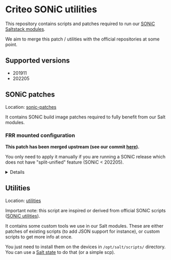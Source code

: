 # Criteo SONiC utilities

This repository contains scripts and patches required to run our [SONiC Saltstack modules](https://github.com/criteo/sonic-saltstack).

We aim to merge this patch / utilities with the official repositories at some point.

## Supported versions

- 201911
- 202205

## SONiC patches

Location: [sonic-patches](sonic-patches)

It contains SONiC build image patches required to fully benefit from our Salt modules.

### FRR mounted configuration

**This patch has been merged upstream (see our commit [here](https://github.com/sonic-net/sonic-buildimage/commit/9d3814045bf950576bb274180ffec001abac1c32)).**

You only need to apply it manually if you are running a SONiC release which does not have "split-unified" feature (SONiC < 202205).

<details>
This patch is about mounting FRR directory in the container, basically `-v /etc/frr/:/etc/sonic/frr/`.

This is required if you want to manage BGP configuration with our Salt modules.

Be careful, this patch changes the way the BGP configuration is provisioned. By default, SONiC computes the configuration from variables in the config_db.json and embedded template in the container. Meaning, any changes via VTYSH are not persistent.

There are two ways to apply it:
- build and install your own SONiC image with our patch (recommended)
- apply the patch in live on your devices:
  - ensure the docker is started with `-v /etc/sonic/frr:/etc/frr:rw` in `/usr/bin/bgp.sh)`
  - copy your FRR config on SONiC in `/etc/sonic/frr`
  - and restart the BGP container (be careful to not break your production!)
</details>

## Utilities

Location: [utilities](utilities)

Important note: this script are inspired or derived from official SONiC scripts ([SONiC utilities](https://github.com/sonic-net/sonic-utilities)).

It contains some custom tools we use in our Salt modules. These are either patches of existing scripts (to add JSON support for instance), or custom scripts to get more info at once.

You just need to install them on the devices in `/opt/salt/scripts/` directory. You can use a [Salt state](sonic-patches/install.sls) to do that (or a simple scp).
